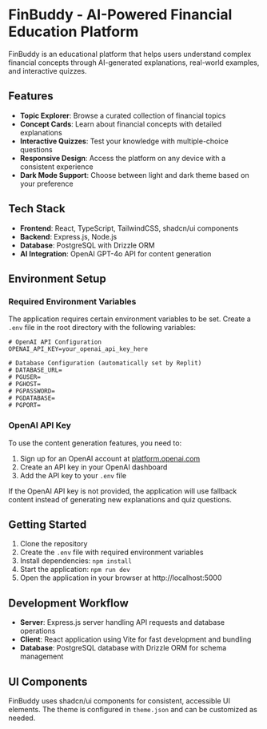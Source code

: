 # FinBuddy - AI-Powered Financial Education Platform

FinBuddy is an educational platform that helps users understand complex financial concepts through AI-generated explanations, real-world examples, and interactive quizzes.

## Features

- **Topic Explorer**: Browse a curated collection of financial topics
- **Concept Cards**: Learn about financial concepts with detailed explanations
- **Interactive Quizzes**: Test your knowledge with multiple-choice questions
- **Responsive Design**: Access the platform on any device with a consistent experience
- **Dark Mode Support**: Choose between light and dark theme based on your preference

## Tech Stack

- **Frontend**: React, TypeScript, TailwindCSS, shadcn/ui components
- **Backend**: Express.js, Node.js
- **Database**: PostgreSQL with Drizzle ORM
- **AI Integration**: OpenAI GPT-4o API for content generation

## Environment Setup

### Required Environment Variables

The application requires certain environment variables to be set. Create a `.env` file in the root directory with the following variables:

```
# OpenAI API Configuration
OPENAI_API_KEY=your_openai_api_key_here

# Database Configuration (automatically set by Replit)
# DATABASE_URL=
# PGUSER=
# PGHOST=
# PGPASSWORD=
# PGDATABASE=
# PGPORT=
```

### OpenAI API Key

To use the content generation features, you need to:

1. Sign up for an OpenAI account at [platform.openai.com](https://platform.openai.com)
2. Create an API key in your OpenAI dashboard
3. Add the API key to your `.env` file

If the OpenAI API key is not provided, the application will use fallback content instead of generating new explanations and quiz questions.

## Getting Started

1. Clone the repository
2. Create the `.env` file with required environment variables
3. Install dependencies: `npm install`
4. Start the application: `npm run dev`
5. Open the application in your browser at http://localhost:5000

## Development Workflow

- **Server**: Express.js server handling API requests and database operations
- **Client**: React application using Vite for fast development and bundling
- **Database**: PostgreSQL database with Drizzle ORM for schema management

## UI Components

FinBuddy uses shadcn/ui components for consistent, accessible UI elements. The theme is configured in `theme.json` and can be customized as needed.